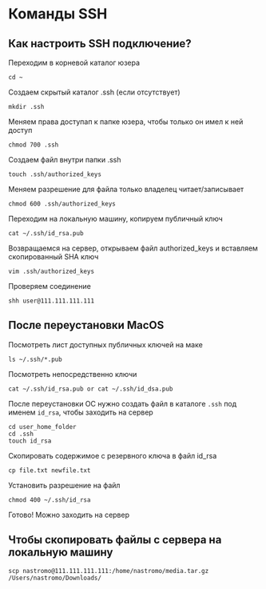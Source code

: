 # Команды SSH

## Как настроить SSH подключение?

Переходим в корневой каталог юзера
```
cd ~
```

Создаем скрытый каталог .ssh (если отсутствует)
```
mkdir .ssh
```

Меняем права доступап к папке юзера, чтобы только он имел к ней доступ
```
chmod 700 .ssh
```

Создаем файл внутри папки .ssh
```
touch .ssh/authorized_keys
```

Меняем разрешение для файла только владелец читает/записывает
```
chmod 600 .ssh/authorized_keys
```

Переходим на локальную машину, копируем публичный ключ
```
cat ~/.ssh/id_rsa.pub
```

Возвращаемся на сервер, открываем файл authorized_keys и вставляем скопированный SHA ключ
```
vim .ssh/authorized_keys 
```

Проверяем соединение
```
shh user@111.111.111.111
```

## После переустановки MacOS

Посмотреть лист доступных публичных ключей на маке
```
ls ~/.ssh/*.pub
```

Посмотреть непосредственно ключи
```
cat ~/.ssh/id_rsa.pub or cat ~/.ssh/id_dsa.pub
```

После переустановки ОС нужно создать файл в каталоге `.ssh` под именем `id_rsa`, чтобы заходить на сервер
```
cd user_home_folder
cd .ssh
touch id_rsa
```

Cкопировать содержимое с резервного ключа в файл id_rsa
```
cp file.txt newfile.txt
```

Установить разрешение на файл
```
chmod 400 ~/.ssh/id_rsa
```
Готово! Можно заходить на сервер

## Чтобы скопировать файлы с сервера на локальную машину
```
scp nastromo@111.111.111.111:/home/nastromo/media.tar.gz /Users/nastromo/Downloads/
```









